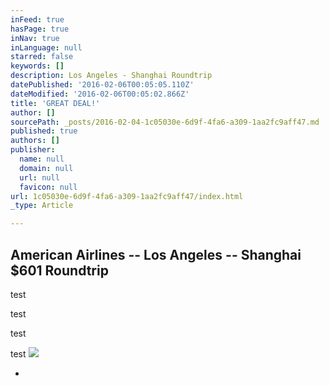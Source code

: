 ```yaml
---
inFeed: true
hasPage: true
inNav: true
inLanguage: null
starred: false
keywords: []
description: Los Angeles - Shanghai Roundtrip
datePublished: '2016-02-06T00:05:05.110Z'
dateModified: '2016-02-06T00:05:02.866Z'
title: 'GREAT DEAL!'
author: []
sourcePath: _posts/2016-02-04-1c05030e-6d9f-4fa6-a309-1aa2fc9aff47.md
published: true
authors: []
publisher:
  name: null
  domain: null
  url: null
  favicon: null
url: 1c05030e-6d9f-4fa6-a309-1aa2fc9aff47/index.html
_type: Article

---
```

## American Airlines -- Los Angeles -- Shanghai $601 Roundtrip

test

test

test

test
![](https://the-grid-user-content.s3-us-west-2.amazonaws.com/c2383b20-a3a9-45cf-81b5-0009308632e3.jpg)

*